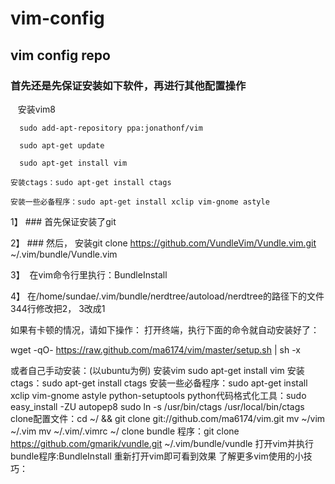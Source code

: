 # vim-config
## vim config repo

### 首先还是先保证安装如下软件，再进行其他配置操作 

    安装vim8
    
      sudo add-apt-repository ppa:jonathonf/vim
    
      sudo apt-get update
    
      sudo apt-get install vim
    
    安装ctags：sudo apt-get install ctags
    
    安装一些必备程序：sudo apt-get install xclip vim-gnome astyle


1】  ### 首先保证安装了git

2】  ### 然后， 安装git clone https://github.com/VundleVim/Vundle.vim.git ~/.vim/bundle/Vundle.vim

3】  在vim命令行里执行：BundleInstall

4】 在/home/sundae/.vim/bundle/nerdtree/autoload/nerdtree的路径下的文件344行修改把2， 3改成1



如果有卡顿的情况，请如下操作：
打开终端，执行下面的命令就自动安装好了：

wget -qO- https://raw.github.com/ma6174/vim/master/setup.sh | sh -x

或者自己手动安装：(以ubuntu为例)
安装vim sudo apt-get install vim
安装ctags：sudo apt-get install ctags
安装一些必备程序：sudo apt-get install xclip vim-gnome astyle python-setuptools
python代码格式化工具：sudo easy_install -ZU autopep8
sudo ln -s /usr/bin/ctags /usr/local/bin/ctags
clone配置文件：cd ~/ && git clone git://github.com/ma6174/vim.git
mv ~/vim ~/.vim
mv ~/.vim/.vimrc ~/
clone bundle 程序：git clone https://github.com/gmarik/vundle.git ~/.vim/bundle/vundle
打开vim并执行bundle程序:BundleInstall
重新打开vim即可看到效果
了解更多vim使用的小技巧：
